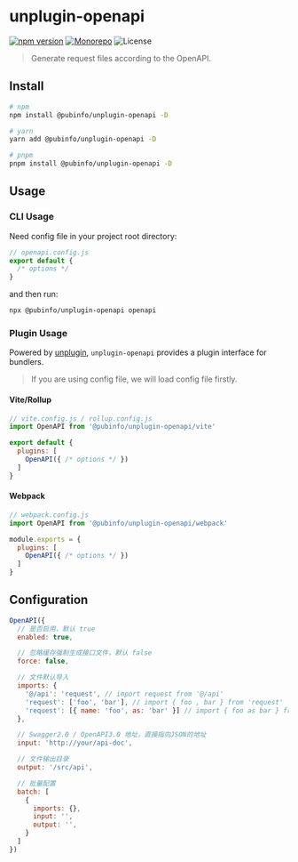 # unplugin-openapi

[![npm version][npm-version-src]][npm-version-href]
[![Monorepo][monorepo-src]][monorepo-href]
![License][License-src]

> Generate request files according to the OpenAPI.

## Install

```bash
# npm
npm install @pubinfo/unplugin-openapi -D

# yarn
yarn add @pubinfo/unplugin-openapi -D

# pnpm
pnpm install @pubinfo/unplugin-openapi -D
```

## Usage

### CLI Usage

Need config file in your project root directory:

```js
// openapi.config.js
export default {
  /* options */
}
```

and then run:

```bash
npx @pubinfo/unplugin-openapi openapi
```

### Plugin Usage

Powered by [unplugin](https://github.com/unjs/unplugin), `unplugin-openapi` provides a plugin interface for bundlers.

> If you are using config file, we will load config file firstly.

#### Vite/Rollup

```js
// vite.config.js / rollup.config.js
import OpenAPI from '@pubinfo/unplugin-openapi/vite'

export default {
  plugins: [
    OpenAPI({ /* options */ })
  ]
}
```

#### Webpack

```js
// webpack.config.js
import OpenAPI from '@pubinfo/unplugin-openapi/webpack'

module.exports = {
  plugins: [
    OpenAPI({ /* options */ })
  ]
}
```

## Configuration

```js
OpenAPI({
  // 是否启用，默认 true
  enabled: true,

  // 忽略缓存强制生成接口文件，默认 false
  force: false,

  // 文件默认导入
  imports: {
    '@/api': 'request', // import request from '@/api'
    'request': ['foo', 'bar'], // import { foo , bar } from 'request'
    'request': [{ name: 'foo', as: 'bar' }] // import { foo as bar } from 'request'
  },

  // Swagger2.0 / OpenAPI3.0 地址，直接指向JSON的地址
  input: 'http://your/api-doc',

  // 文件输出目录
  output: '/src/api',

  // 批量配置
  batch: [
    {
      imports: {},
      input: '',
      output: '',
    }
  ]
})
```

<!-- Badges -->
[npm-version-src]: https://img.shields.io/npm/v/@pubinfo/unplugin-openapi?style=flat-square
[npm-version-href]: https://npmjs.com/package/@pubinfo/unplugin-openapi
[monorepo-src]: https://img.shields.io/badge/Monorepo-with%20pnpm-F5871D.svg
[monorepo-href]: https://pnpm.io/workspaces
[License-src]: https://img.shields.io/badge/license-MIT-green
